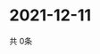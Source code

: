 # 2021-12-11
  共 0条

  <!-- BEGIN -->
  <!-- 最后更新时间Sat Dec 11 2021 17:11:26 GMT+0000 (Coordinated Universal Time) -->
  
  <!-- END -->
  
  
